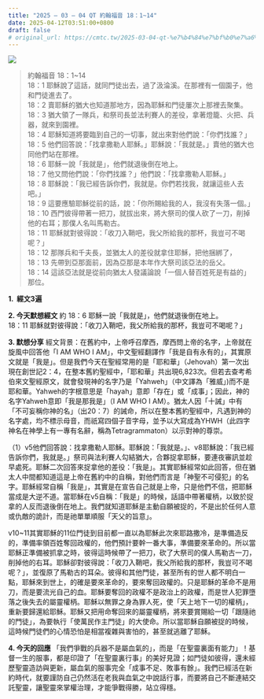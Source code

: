 ```yaml
---
title: "2025 – 03 – 04 QT 約翰福音 18：1~14"
date: 2025-04-12T03:51:00+0800
draft: false
# original_url: https://cmtc.tw/2025-03-04-qt-%e7%b4%84%e7%bf%b0%e7%a6%8f%e9%9f%b3-18%ef%bc%9a114
---
```


![](/images/qt.jpg)
> 約翰福音 18：1\~14  
> 18：1 耶穌說了這話，就同門徒出去，過了汲淪溪。在那裡有一個園子，他和門徒進去了。  
> 18：2 賣耶穌的猶大也知道那地方，因為耶穌和門徒屢次上那裡去聚集。  
> 18：3 猶大領了一隊兵，和祭司長並法利賽人的差役，拿著燈籠、火把、兵器，就來到園裡。  
> 18：4 耶穌知道將要臨到自己的一切事，就出來對他們說：「你們找誰？」  
> 18：5 他們回答說：「找拿撒勒人耶穌。」耶穌說：「我就是。」賣他的猶大也同他們站在那裡。  
> 18：6 耶穌一說「我就是」，他們就退後倒在地上。  
> 18：7 他又問他們說：「你們找誰？」他們說：「找拿撒勒人耶穌。」  
> 18：8 耶穌說：「我已經告訴你們，我就是。你們若找我，就讓這些人去吧。」  
> 18：9 這要應驗耶穌從前的話，說：「你所賜給我的人，我沒有失落一個。」  
> 18：10 西門彼得帶著一把刀，就拔出來，將大祭司的僕人砍了一刀，削掉他的右耳；那僕人名叫馬勒古。  
> 18：11 耶穌就對彼得說：「收刀入鞘吧，我父所給我的那杯，我豈可不喝呢？」  
> 18：12 那隊兵和千夫長，並猶太人的差役就拿住耶穌，把他捆綁了，  
> 18：13 先帶到亞那面前，因為亞那是本年作大祭司該亞法的岳父。  
> 18：14 這該亞法就是從前向猶太人發議論說「一個人替百姓死是有益的」那位。

**1.  經文3遍**

**2. 今天默想經文**
約 18：6 耶穌一說「我就是」，他們就退後倒在地上。  
18：11 耶穌就對彼得說：「收刀入鞘吧，我父所給我的那杯，我豈可不喝呢？」

**3. 默想分享**
經文背景：在舊約中，上帝呼召摩西，摩西問上帝的名字，上帝就在旋風中回答他「I AM WHO I AM」，中文聖經翻譯作「我是自有永有的」，其實原文就是「我是」。但是我們今天在聖經常用的是「耶和華」（Jehovah）第一次出現在創世記2：4，在整本舊約聖經中，「耶和華」共出現6,823次。但若去查考希伯來文聖經原文，就會發現神的名字乃是「Yahweh」（中文譯為「雅威」)而不是耶和華。Yahweh的字根意思是「hayah」意即「存在」或「成事」；因此，神的名字Yahweh意即「我是那我是」（I AM WHO I AM）。猶太人因「十誡」中有「不可妄稱你神的名」（出20：7）的誡命，所以在整本舊約聖經中，凡遇到神的名字處，均不標示母音，而祇寫四個子音字母，並予以大寫成為YHWH（此四字神名在神學上有一專有名辭，稱為Tetragrammaton）以示對神的尊崇。

（1）v5他們回答說：找拿撒勒人耶穌。耶穌說：「我就是。」、v8耶穌說：「我已經告訴你們，我就是。」祭司與法利賽人勾結猶大，合夥捉拿耶穌，要連夜審訊並趁早處死。耶穌二次回答來捉拿他的差役：「我是」。其實耶穌經常如此回答，但在猶太人中間都知道這是上帝在舊約中的自稱，對他們而言是「神聖不可侵犯」的名字。耶穌經常自稱「我是」，其實是在宣告自己就是上帝，只是他們不信，把耶穌當成是大逆不道。當耶穌在v5自稱：「我是」的時候，話語中帶著權柄，以致於捉拿的人反而退後倒在地上。我們就知道耶穌是主動自願被捉的，不是出於任何人意或仇敵的詭計，而是祂單單順服「天父的旨意」。

v10\~11其實耶穌的11位門徒到目前都一直以為耶穌此次來耶路撒冷，是準備造反的，準備率領百姓奪回政權的，他們預計要幹一番大事，準備要來革命的。所以當耶穌正準備被抓拿之時，彼得這時候帶了一把刀，砍了大祭司的僕人馬勒古一刀，削掉他的右耳。耶穌卻對彼得說：「收刀入鞘吧，我父所給我的那杯，我豈可不喝呢？」，並復原了馬勒古的耳朵。彼得和其他門徒，甚至所有的世人都不明白一點，耶穌來到世上，的確是要來革命的，要來奪回政權的。只是耶穌的革命不是用刀，而是要流光自己的血。耶穌要奪回的政權不是政治上的政權，而是世人犯罪墮落之後失去的屬靈權柄。耶穌以無罪之身為罪人死，使「天上地下一切的權柄」，重新要歸還給耶穌。耶穌又把用命奪回來的屬靈權柄，將來要賞賜給一切「跟隨祂的門徒」，為要執行「使萬民作主門徒」的大使命。所以當耶穌自願被捉的時候，這時候門徒們的心情恐怕是相當複雜與害怕的，甚至就逃離了耶穌。

**4. 今天的回應**
「我們爭戰的兵器不是屬血氣的」，而是「在聖靈裏面有能力」！基督一生的服事，都是印證了「在聖靈裏行事」的美好見證；如門徒如彼得，還未經歷聖靈造訪與更新，屬血氣的服事完全「成事不足、敗事有餘」。我們已經活在新約時代，就要謹防自己仍然活在老我與血氣之中說話行事，而要將自己不斷連結交託聖靈，讓聖靈來掌權治理，才能爭戰得勝，站立得穩。
